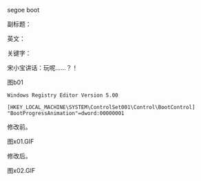segoe boot

副标题：

英文：

关键字：











宋小宝讲话：玩呢……？！

图b01







```
Windows Registry Editor Version 5.00

[HKEY_LOCAL_MACHINE\SYSTEM\ControlSet001\Control\BootControl]
"BootProgressAnimation"=dword:00000001
```





修改前。

图x01.GIF



修改后。

图x02.GIF









